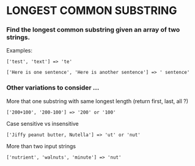# LONGEST COMMON SUBSTRING

### Find the longest common substring given an array of two strings.

Examples:

  `['test', 'text'] => 'te'`

  `['Here is one sentence', 'Here is another sentence'] => ' sentence'`



### Other variations to consider ...

More that one substring with same longest length (return first, last, all ?)

  `['200+100', '200-100'] => '200' or '100'`

Case sensitive vs insensitive

  `['Jiffy peanut butter, Nutella'] => 'ut' or 'nut'`

More than two input strings

  `['nutrient', 'walnuts', 'minute'] => 'nut'`
